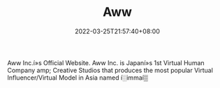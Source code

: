 ﻿---
weight: 
title: "Aww"
description: "Aww Inc.í»s Official Website. Aww Inc. is Japaní»s 1st Virtual Human Company amp; Creative Studios that produces the most popular Virtual Influencer/Virtual Model in Asia named í░immaí▒"
date: 2022-03-25T21:57:40+08:00
lastmod: 2022-03-25T16:45:40+08:00
draft: false
authors: ["Metabd"]
featuredImage: "235.webp"
link: "https://aww.tokyo/"
tags: ["Aww","đÚ─Ô╚╦"]
categories: ["navigation"]
navigation: ["đÚ─Ô╚╦"]
lightgallery: true
toc: true
pinned: false
recommend: false
recommend1: false
---
Aww Inc.í»s Official Website. Aww Inc. is Japaní»s 1st Virtual Human Company amp; Creative Studios that produces the most popular Virtual Influencer/Virtual Model in Asia named í░immaí▒

